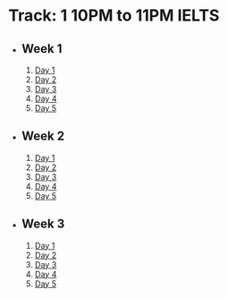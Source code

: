 # Track: 1 10PM to 11PM IELTS

- ## Week 1

   1. [Day 1](https://www.facebook.com/iCodeguru/videos/1706580363423367)
   2. [Day 2](https://www.facebook.com/iCodeguru/videos/7427515370710181)
   3. [Day 3](https://www.facebook.com/iCodeguru/videos/253629854507293)
   4. [Day 4](https://www.facebook.com/iCodeguru/videos/883076376912507)
   5. [Day 5](https://www.facebook.com/iCodeguru/videos/389955466729124)

- ## Week 2

   1. [Day 1](https://www.facebook.com/iCodeguru/videos/1876529012814726)
   2. [Day 2](https://www.facebook.com/iCodeguru/videos/430958446454171)
   3. [Day 3](https://web.facebook.com/iCodeguru/videos/856134713207537)
   4. [Day 4](https://web.facebook.com/iCodeguru/videos/739643265049266)
   5. [Day 5](https://web.facebook.com/iCodeguru/videos/383282700831226)

- ## Week 3

   1. [Day 1](https://web.facebook.com/iCodeguru/videos/3885681038327637)
   2. [Day 2](https://web.facebook.com/iCodeguru/videos/406977949006005)
   3. [Day 3](https://web.facebook.com/iCodeguru/videos/767225842147397)
   4. [Day 4](https://web.facebook.com/iCodeguru/videos/7736966943056367)
   5. [Day 5](https://web.facebook.com/iCodeguru/videos/3792813174373046)

<!-- - ## Week

   1. [Day 1](https://www.facebook.com/iCodeguru/videos/953841743144657)
   2. [Day 2](https://www.facebook.com/iCodeguru/videos/779085211062984)
   3. [Day 3]()
   4. [Day 4]()
   5. [Day 5]() -->

<!-- - ## Week

   1. [Day 1]()
   2. [Day 2]()
   3. [Day 3]()
   4. [Day 4]()
   5. [Day 5]() -->